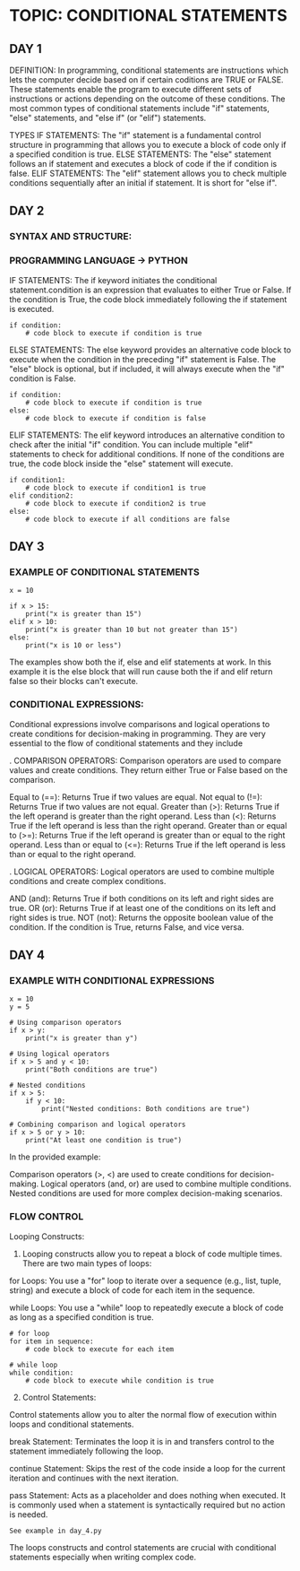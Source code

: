# TOPIC: CONDITIONAL STATEMENTS

## DAY 1
DEFINITION:
  In programming, conditional statements are instructions which lets the computer decide based on if certain coditions
  are TRUE or FALSE. These statements enable the program to execute different sets of instructions or actions depending
  on the outcome of these conditions. The most common types of conditional statements include "if" statements, "else"
  statements, and "else if" (or "elif") statements.

TYPES
  IF STATEMENTS: The "if" statement is a fundamental control structure in programming that allows you to execute a block 
  of code only if a specified condition is true.
  ELSE STATEMENTS: The "else" statement follows an if statement and executes a block of code if the if condition is false.
  ELIF STATEMENTS: The "elif" statement allows you to check multiple conditions sequentially after an initial if statement. It is short for "else if".

## DAY 2
### SYNTAX AND STRUCTURE:
### PROGRAMMING LANGUAGE -> PYTHON

IF STATEMENTS:
The if keyword initiates the conditional statement.condition is an expression that evaluates to either True or False. If the condition is True, the code block immediately following the if statement is executed.
```
if condition:
    # code block to execute if condition is true

```

ELSE STATEMENTS:
The else keyword provides an alternative code block to execute when the condition in the preceding "if" statement is False. The "else" block is optional, but if included, it will always execute when the "if" condition is False.
```
if condition:
    # code block to execute if condition is true
else:
    # code block to execute if condition is false

```

ELIF STATEMENTS:
The elif keyword introduces an alternative condition to check after the initial "if" condition. You can include multiple "elif" statements to check for additional conditions. If none of the conditions are true, the code block inside the "else" statement will execute.
```
if condition1:
    # code block to execute if condition1 is true
elif condition2:
    # code block to execute if condition2 is true
else:
    # code block to execute if all conditions are false

```
## DAY 3
### EXAMPLE OF CONDITIONAL STATEMENTS
```
x = 10

if x > 15:
    print("x is greater than 15")
elif x > 10:
    print("x is greater than 10 but not greater than 15")
else:
    print("x is 10 or less")
```
The examples show both the if, else and elif statements at work. In this example it is the else block that will run cause
both the if and elif return false so their blocks can't execute.

###  CONDITIONAL EXPRESSIONS:
Conditional expressions involve comparisons and logical operations to create conditions for decision-making in programming.
They are very essential to the flow of conditional statements and they include

. COMPARISON OPERATORS:
Comparison operators are used to compare values and create conditions. They return either True or False based on the comparison.

Equal to (==): Returns True if two values are equal.
Not equal to (!=): Returns True if two values are not equal.
Greater than (>): Returns True if the left operand is greater than the right operand.
Less than (<): Returns True if the left operand is less than the right operand.
Greater than or equal to (>=): Returns True if the left operand is greater than or equal to the right operand.
Less than or equal to (<=): Returns True if the left operand is less than or equal to the right operand.

. LOGICAL OPERATORS:
Logical operators are used to combine multiple conditions and create complex conditions.

AND (and): Returns True if both conditions on its left and right sides are true.
OR (or): Returns True if at least one of the conditions on its left and right sides is true.
NOT (not): Returns the opposite boolean value of the condition. If the condition is True, returns False, and vice versa.

## DAY 4
### EXAMPLE WITH CONDITIONAL EXPRESSIONS
```
x = 10
y = 5

# Using comparison operators
if x > y:
    print("x is greater than y")

# Using logical operators
if x > 5 and y < 10:
    print("Both conditions are true")

# Nested conditions
if x > 5:
    if y < 10:
        print("Nested conditions: Both conditions are true")

# Combining comparison and logical operators
if x > 5 or y > 10:
    print("At least one condition is true")

```
In the provided example:

Comparison operators (>, <) are used to create conditions for decision-making.
Logical operators (and, or) are used to combine multiple conditions.
Nested conditions are used for more complex decision-making scenarios.

### FLOW CONTROL
Looping Constructs:

1. Looping constructs allow you to repeat a block of code multiple times. There are two main types of loops:

for Loops: You use a "for" loop to iterate over a sequence (e.g., list, tuple, string) and execute a block of code for each item in the sequence.

while Loops: You use a "while" loop to repeatedly execute a block of code as long as a specified condition is true.

```
# for loop
for item in sequence:
    # code block to execute for each item

# while loop
while condition:
    # code block to execute while condition is true

```

2. Control Statements:

Control statements allow you to alter the normal flow of execution within loops and conditional statements.

break Statement: Terminates the loop it is in and transfers control to the statement immediately following the loop.

continue Statement: Skips the rest of the code inside a loop for the current iteration and continues with the next iteration.

pass Statement: Acts as a placeholder and does nothing when executed. It is commonly used when a statement is syntactically required but no action is needed.

```
See example in day_4.py
```

The loops constructs and control statements are crucial with conditional statements especially when writing complex code.
